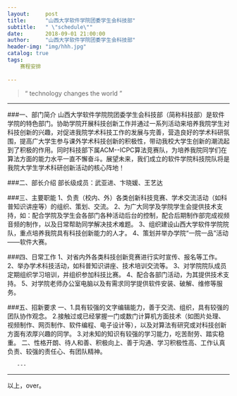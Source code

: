 ```yaml
---
layout:     post
title:      "山西大学软件学院团委学生会科技部"
subtitle:   " \"schedule\""
date:       2018-09-01 21:00:00
author:     "山西大学软件学院团委学生会科技部"
header-img: "img/hhh.jpg"
catalog: true
tags:
    赛程安排
    
---
```


> “ technology changes the world ”

---  

###一、部门简介
   山西大学软件学院院团委学生会科技部（简称科技部）是软件学院的特色部门。协助学院开展科技创新工作并通过一系列活动来培养我院学生对科技创新的兴趣，对促进我院学术科技工作的发展与完善，营造良好的学术科研氛围，提高广大学生参与课外学术科技创新的积极性，带动我校大学生创新的潮流起到了积极的作用。同时科技部下属ACM--ICPC算法竞赛队，为培养我院同学们在算法方面的能力水平一直不懈奋斗。展望未来，我们成立的软件学院科技院队将是我院大学生学术科研创新活动的核心阵地！

###二、部长介绍
  部长级成员：武亚进、卞晓媛、王艺达

###三、主要职能
  1、负责（校内、外）各类创新科技竞赛、学术交流活动（如科普知识讲座等）的组织、策划、交流。
  2、为广大同学及学院学生会提供技术支持，如：配合学院及学生会各部门各种活动后台的控制，配合后期制作部完成视频音频的制作，以及日常帮助同学解决技术难题。
  3、组织建设山西大学软件学院院队，重点培养我院具有科技创新能力的人才。
  4、策划并举办学院“一院一品”活动——软件大赛。

###四、日常工作
1、对省内外各类科技创新竞赛进行实时宣传、报名等工作。
2、举办学术科技活动，如科普知识讲座、技术培训交流等。
3、对学院院队成员定期组织学习培训，并组织参加科技比赛。
4、配合各部门活动，为其提供技术支持。
5、对学院老师办公室电脑以及有需求同学提供软件安装、破解、维修等服务。

###五、招新要求
一、1.具有较强的文字编辑能力，善于交流、组织，具有较强的团队协作观念。
   2.接触过或已经掌握一门或数门计算机方面技术（如图片处理、视频制作、网页制作、软件编程、电子设计等），以及对算法有研究或对科技创新方面有浓厚兴趣的同学。
   3.对未知的知识有较强的学习能力，吃苦耐劳、踏实稳重。
二、性格开朗、待人和善、积极向上、善于沟通、学习积极性高、工作认真负责、较强的责任心、有团队精神。



       ---

----

  以上，over。

<!-- UY BEGIN -->
<div id="uyan_frame"></div>
<script type="text/javascript" src="http://v2.uyan.cc/code/uyan.js?uid=2147089"></script>
<!-- UY END -->



